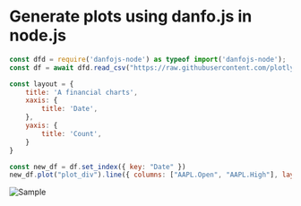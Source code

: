 # Generate plots using danfo.js in node.js

```js
const dfd = require('danfojs-node') as typeof import('danfojs-node');
const df = await dfd.read_csv("https://raw.githubusercontent.com/plotly/datasets/master/finance-charts-apple.csv")

const layout = {
    title: 'A financial charts',
    xaxis: {
        title: 'Date',
    },
    yaxis: {
        title: 'Count',
    }
}

const new_df = df.set_index({ key: "Date" })
new_df.plot("plot_div").line({ columns: ["AAPL.Open", "AAPL.High"], layout: layout })
```

![Sample](https://raw.githubusercontent.com/DonJayamanne/typescript-notebook/main/resources/docs/danfojs/plots.png)

